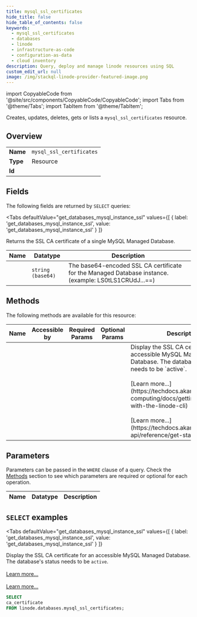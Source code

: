 ```yaml
--- 
title: mysql_ssl_certificates
hide_title: false
hide_table_of_contents: false
keywords:
  - mysql_ssl_certificates
  - databases
  - linode
  - infrastructure-as-code
  - configuration-as-data
  - cloud inventory
description: Query, deploy and manage linode resources using SQL
custom_edit_url: null
image: /img/stackql-linode-provider-featured-image.png
---
```


import CopyableCode from '@site/src/components/CopyableCode/CopyableCode';
import Tabs from '@theme/Tabs';
import TabItem from '@theme/TabItem';

Creates, updates, deletes, gets or lists a <code>mysql_ssl_certificates</code> resource.

## Overview
<table><tbody>
<tr><td><b>Name</b></td><td><code>mysql_ssl_certificates</code></td></tr>
<tr><td><b>Type</b></td><td>Resource</td></tr>
<tr><td><b>Id</b></td><td><CopyableCode code="linode.databases.mysql_ssl_certificates" /></td></tr>
</tbody></table>

## Fields

The following fields are returned by `SELECT` queries:

<Tabs
    defaultValue="get_databases_mysql_instance_ssl"
    values={[
        { label: 'get_databases_mysql_instance_ssl', value: 'get_databases_mysql_instance_ssl' }
    ]}
>
<TabItem value="get_databases_mysql_instance_ssl">

Returns the SSL CA certificate of a single MySQL Managed Database.

<table>
<thead>
    <tr>
    <th>Name</th>
    <th>Datatype</th>
    <th>Description</th>
    </tr>
</thead>
<tbody>
<tr>
    <td><CopyableCode code="ca_certificate" /></td>
    <td><code>string (base64)</code></td>
    <td>The base64-encoded SSL CA certificate for the Managed Database instance. (example: LS0tLS1CRUdJ...==)</td>
</tr>
</tbody>
</table>
</TabItem>
</Tabs>

## Methods

The following methods are available for this resource:

<table>
<thead>
    <tr>
    <th>Name</th>
    <th>Accessible by</th>
    <th>Required Params</th>
    <th>Optional Params</th>
    <th>Description</th>
    </tr>
</thead>
<tbody>
<tr>
    <td><a href="#get_databases_mysql_instance_ssl"><CopyableCode code="get_databases_mysql_instance_ssl" /></a></td>
    <td><CopyableCode code="select" /></td>
    <td></td>
    <td></td>
    <td>Display the SSL CA certificate for an accessible MySQL Managed Database. The database's status needs to be `active`.<br /><br />[Learn more...](https://techdocs.akamai.com/cloud-computing/docs/getting-started-with-the-linode-cli)<br /><br />[Learn more...](https://techdocs.akamai.com/linode-api/reference/get-started#oauth)</td>
</tr>
</tbody>
</table>

## Parameters

Parameters can be passed in the `WHERE` clause of a query. Check the [Methods](#methods) section to see which parameters are required or optional for each operation.

<table>
<thead>
    <tr>
    <th>Name</th>
    <th>Datatype</th>
    <th>Description</th>
    </tr>
</thead>
<tbody>
</tbody>
</table>

## `SELECT` examples

<Tabs
    defaultValue="get_databases_mysql_instance_ssl"
    values={[
        { label: 'get_databases_mysql_instance_ssl', value: 'get_databases_mysql_instance_ssl' }
    ]}
>
<TabItem value="get_databases_mysql_instance_ssl">

Display the SSL CA certificate for an accessible MySQL Managed Database. The database's status needs to be `active`.<br /><br />[Learn more...](https://techdocs.akamai.com/cloud-computing/docs/getting-started-with-the-linode-cli)<br /><br />[Learn more...](https://techdocs.akamai.com/linode-api/reference/get-started#oauth)

```sql
SELECT
ca_certificate
FROM linode.databases.mysql_ssl_certificates;
```
</TabItem>
</Tabs>
